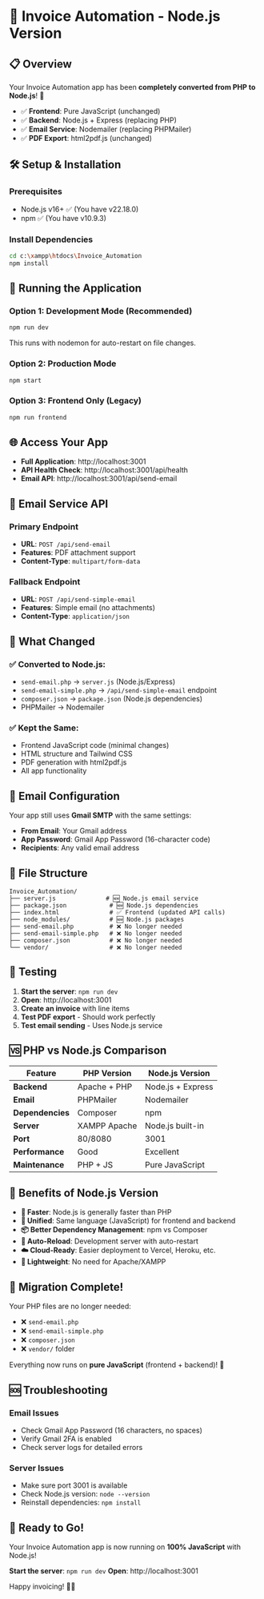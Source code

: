 # 🚀 Invoice Automation - Node.js Version

## 📋 Overview

Your Invoice Automation app has been **completely converted from PHP to Node.js**! 🎉

- ✅ **Frontend**: Pure JavaScript (unchanged)
- ✅ **Backend**: Node.js + Express (replacing PHP)
- ✅ **Email Service**: Nodemailer (replacing PHPMailer)
- ✅ **PDF Export**: html2pdf.js (unchanged)

## 🛠️ Setup & Installation

### Prerequisites
- Node.js v16+ ✅ (You have v22.18.0)
- npm ✅ (You have v10.9.3)

### Install Dependencies
```bash
cd c:\xampp\htdocs\Invoice_Automation
npm install
```

## 🚀 Running the Application

### Option 1: Development Mode (Recommended)
```bash
npm run dev
```
This runs with nodemon for auto-restart on file changes.

### Option 2: Production Mode
```bash
npm start
```

### Option 3: Frontend Only (Legacy)
```bash
npm run frontend
```

## 🌐 Access Your App

- **Full Application**: http://localhost:3001
- **API Health Check**: http://localhost:3001/api/health
- **Email API**: http://localhost:3001/api/send-email

## 📧 Email Service API

### Primary Endpoint
- **URL**: `POST /api/send-email`
- **Features**: PDF attachment support
- **Content-Type**: `multipart/form-data`

### Fallback Endpoint
- **URL**: `POST /api/send-simple-email`
- **Features**: Simple email (no attachments)
- **Content-Type**: `application/json`

## 🔄 What Changed

### ✅ Converted to Node.js:
- `send-email.php` → `server.js` (Node.js/Express)
- `send-email-simple.php` → `/api/send-simple-email` endpoint
- `composer.json` → `package.json` (Node.js dependencies)
- PHPMailer → Nodemailer

### ✅ Kept the Same:
- Frontend JavaScript code (minimal changes)
- HTML structure and Tailwind CSS
- PDF generation with html2pdf.js
- All app functionality

## 🔧 Email Configuration

Your app still uses **Gmail SMTP** with the same settings:
- **From Email**: Your Gmail address
- **App Password**: Gmail App Password (16-character code)
- **Recipients**: Any valid email address

## 📁 File Structure

```
Invoice_Automation/
├── server.js              # 🆕 Node.js email service
├── package.json            # 🆕 Node.js dependencies
├── index.html              # ✅ Frontend (updated API calls)
├── node_modules/           # 🆕 Node.js packages
├── send-email.php          # ❌ No longer needed
├── send-email-simple.php   # ❌ No longer needed
├── composer.json           # ❌ No longer needed
└── vendor/                 # ❌ No longer needed
```

## 🧪 Testing

1. **Start the server**: `npm run dev`
2. **Open**: http://localhost:3001
3. **Create an invoice** with line items
4. **Test PDF export** - Should work perfectly
5. **Test email sending** - Uses Node.js service

## 🆚 PHP vs Node.js Comparison

| Feature | PHP Version | Node.js Version |
|---------|-------------|-----------------|
| **Backend** | Apache + PHP | Node.js + Express |
| **Email** | PHPMailer | Nodemailer |
| **Dependencies** | Composer | npm |
| **Server** | XAMPP Apache | Node.js built-in |
| **Port** | 80/8080 | 3001 |
| **Performance** | Good | Excellent |
| **Maintenance** | PHP + JS | Pure JavaScript |

## 🎯 Benefits of Node.js Version

- **🚀 Faster**: Node.js is generally faster than PHP
- **🔧 Unified**: Same language (JavaScript) for frontend and backend
- **📦 Better Dependency Management**: npm vs Composer
- **🔄 Auto-Reload**: Development server with auto-restart
- **☁️ Cloud-Ready**: Easier deployment to Vercel, Heroku, etc.
- **💾 Lightweight**: No need for Apache/XAMPP

## 🚨 Migration Complete!

Your PHP files are no longer needed:
- ❌ `send-email.php`
- ❌ `send-email-simple.php`
- ❌ `composer.json`
- ❌ `vendor/` folder

Everything now runs on **pure JavaScript** (frontend + backend)! 🎉

## 🆘 Troubleshooting

### Email Issues
- Check Gmail App Password (16 characters, no spaces)
- Verify Gmail 2FA is enabled
- Check server logs for detailed errors

### Server Issues
- Make sure port 3001 is available
- Check Node.js version: `node --version`
- Reinstall dependencies: `npm install`

## 🎊 Ready to Go!

Your Invoice Automation app is now running on **100% JavaScript** with Node.js! 

**Start the server**: `npm run dev`
**Open**: http://localhost:3001

Happy invoicing! 📄✨
